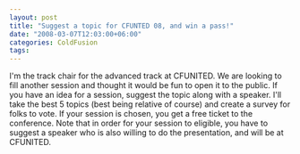 ```yaml
---
layout: post
title: "Suggest a topic for CFUNTED 08, and win a pass!"
date: "2008-03-07T12:03:00+06:00"
categories: ColdFusion 
tags: 
---
```


I'm the track chair for the advanced track at CFUNITED. We are looking to fill another session and thought it would be fun to open it to the public. If you have an idea for a session, suggest the topic along with a speaker. I'll take the best 5 topics (best being relative of course) and create a survey for folks to vote. If your session is chosen, you get a free ticket to the conference. Note that in order for your session to eligible, you have to suggest a speaker who is also willing to do the presentation, and will be at CFUNITED.